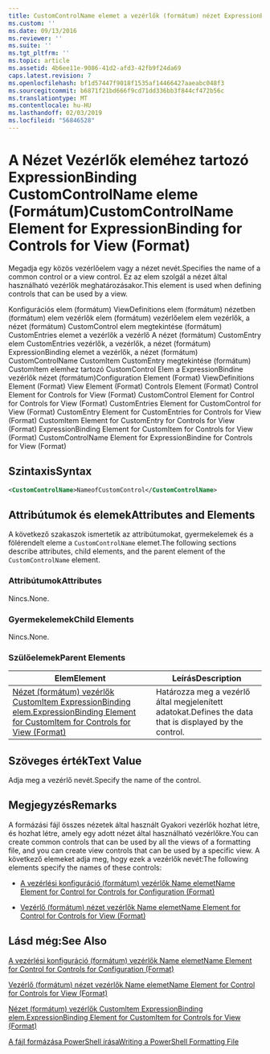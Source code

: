 ```yaml
---
title: CustomControlName elemet a vezérlők (formátum) nézet ExpressionBinding |} A Microsoft Docs
ms.custom: ''
ms.date: 09/13/2016
ms.reviewer: ''
ms.suite: ''
ms.tgt_pltfrm: ''
ms.topic: article
ms.assetid: 4b6ee11e-9086-41d2-afd3-42fb9f24da69
caps.latest.revision: 7
ms.openlocfilehash: bf1d57447f9018f1535af14466427aaeabc048f3
ms.sourcegitcommit: b6871f21bd666f9cd71dd336bb3f844cf472b56c
ms.translationtype: MT
ms.contentlocale: hu-HU
ms.lasthandoff: 02/03/2019
ms.locfileid: "56846528"
---
```

# <a name="customcontrolname-element-for-expressionbinding-for-controls-for-view-format"></a><span data-ttu-id="02416-102">A Nézet Vezérlők eleméhez tartozó ExpressionBinding CustomControlName eleme (Formátum)</span><span class="sxs-lookup"><span data-stu-id="02416-102">CustomControlName Element for ExpressionBinding for Controls for View (Format)</span></span>

<span data-ttu-id="02416-103">Megadja egy közös vezérlőelem vagy a nézet nevét.</span><span class="sxs-lookup"><span data-stu-id="02416-103">Specifies the name of a common control or a view control.</span></span> <span data-ttu-id="02416-104">Ez az elem szolgál a nézet által használható vezérlők meghatározásakor.</span><span class="sxs-lookup"><span data-stu-id="02416-104">This element is used when defining controls that can be used by a view.</span></span>

<span data-ttu-id="02416-105">Konfigurációs elem (formátum) ViewDefinitions elem (formátum) nézetben (formátum) elem vezérlők elem (formátum) vezérlőelem elem vezérlők, a nézet (formátum) CustomControl elem megtekintése (formátum) CustomEntries elemet a vezérlők a vezérlő A nézet (formátum) CustomEntry elem CustomEntries vezérlők, a vezérlők, a nézet (formátum) ExpressionBinding elemet a vezérlők, a nézet (formátum) CustomControlName CustomItem CustomEntry megtekintése (formátum) CustomItem elemhez tartozó CustomControl Elem a ExpressionBindine vezérlők nézet (formátum)</span><span class="sxs-lookup"><span data-stu-id="02416-105">Configuration Element (Format) ViewDefinitions Element (Format) View Element (Format) Controls Element (Format) Control Element for Controls for View (Format) CustomControl Element for Control for Controls for View (Format) CustomEntries Element for CustomControl for View (Format) CustomEntry Element for CustomEntries for Controls for View (Format) CustomItem Element for CustomEntry for Controls for View (Format) ExpressionBinding Element for CustomItem for Controls for View (Format) CustomControlName Element for ExpressionBindine for Controls for View (Format)</span></span>

## <a name="syntax"></a><span data-ttu-id="02416-106">Szintaxis</span><span class="sxs-lookup"><span data-stu-id="02416-106">Syntax</span></span>

```xml
<CustomControlName>NameofCustomControl</CustomControlName>
```

## <a name="attributes-and-elements"></a><span data-ttu-id="02416-107">Attribútumok és elemek</span><span class="sxs-lookup"><span data-stu-id="02416-107">Attributes and Elements</span></span>

<span data-ttu-id="02416-108">A következő szakaszok ismertetik az attribútumokat, gyermekelemek és a fölérendelt eleme a `CustomControlName` elemet.</span><span class="sxs-lookup"><span data-stu-id="02416-108">The following sections describe attributes, child elements, and the parent element of the `CustomControlName` element.</span></span>

### <a name="attributes"></a><span data-ttu-id="02416-109">Attribútumok</span><span class="sxs-lookup"><span data-stu-id="02416-109">Attributes</span></span>

<span data-ttu-id="02416-110">Nincs.</span><span class="sxs-lookup"><span data-stu-id="02416-110">None.</span></span>

### <a name="child-elements"></a><span data-ttu-id="02416-111">Gyermekelemek</span><span class="sxs-lookup"><span data-stu-id="02416-111">Child Elements</span></span>

<span data-ttu-id="02416-112">Nincs.</span><span class="sxs-lookup"><span data-stu-id="02416-112">None.</span></span>

### <a name="parent-elements"></a><span data-ttu-id="02416-113">Szülőelemek</span><span class="sxs-lookup"><span data-stu-id="02416-113">Parent Elements</span></span>

|<span data-ttu-id="02416-114">Elem</span><span class="sxs-lookup"><span data-stu-id="02416-114">Element</span></span>|<span data-ttu-id="02416-115">Leírás</span><span class="sxs-lookup"><span data-stu-id="02416-115">Description</span></span>|
|-------------|-----------------|
|[<span data-ttu-id="02416-116">Nézet (formátum) vezérlők CustomItem ExpressionBinding elem.</span><span class="sxs-lookup"><span data-stu-id="02416-116">ExpressionBinding Element for CustomItem for Controls for View (Format)</span></span>](./expressionbinding-element-for-customitem-for-controls-for-view-format.md)|<span data-ttu-id="02416-117">Határozza meg a vezérlő által megjelenített adatokat.</span><span class="sxs-lookup"><span data-stu-id="02416-117">Defines the data that is displayed by the control.</span></span>|

## <a name="text-value"></a><span data-ttu-id="02416-118">Szöveges érték</span><span class="sxs-lookup"><span data-stu-id="02416-118">Text Value</span></span>

<span data-ttu-id="02416-119">Adja meg a vezérlő nevét.</span><span class="sxs-lookup"><span data-stu-id="02416-119">Specify the name of the control.</span></span>

## <a name="remarks"></a><span data-ttu-id="02416-120">Megjegyzés</span><span class="sxs-lookup"><span data-stu-id="02416-120">Remarks</span></span>

<span data-ttu-id="02416-121">A formázási fájl összes nézetek által használt Gyakori vezérlők hozhat létre, és hozhat létre, amely egy adott nézet által használható vezérlőkre.</span><span class="sxs-lookup"><span data-stu-id="02416-121">You can create common controls that can be used by all the views of a formatting file, and you can create view controls that can be used by a specific view.</span></span> <span data-ttu-id="02416-122">A következő elemeket adja meg, hogy ezek a vezérlők nevét:</span><span class="sxs-lookup"><span data-stu-id="02416-122">The following elements specify the names of these controls:</span></span>

- [<span data-ttu-id="02416-123">A vezérlési konfiguráció (formátum) vezérlők Name elemet</span><span class="sxs-lookup"><span data-stu-id="02416-123">Name Element for Control for Controls for Configuration (Format)</span></span>](./name-element-for-control-for-controls-for-configuration-format.md)

- [<span data-ttu-id="02416-124">Vezérlő (formátum) nézet vezérlők Name elemet</span><span class="sxs-lookup"><span data-stu-id="02416-124">Name Element for Control for Controls for View (Format)</span></span>](./name-element-for-control-for-controls-for-view-format.md)

## <a name="see-also"></a><span data-ttu-id="02416-125">Lásd még:</span><span class="sxs-lookup"><span data-stu-id="02416-125">See Also</span></span>

[<span data-ttu-id="02416-126">A vezérlési konfiguráció (formátum) vezérlők Name elemet</span><span class="sxs-lookup"><span data-stu-id="02416-126">Name Element for Control for Controls for Configuration (Format)</span></span>](./name-element-for-control-for-controls-for-configuration-format.md)

[<span data-ttu-id="02416-127">Vezérlő (formátum) nézet vezérlők Name elemet</span><span class="sxs-lookup"><span data-stu-id="02416-127">Name Element for Control for Controls for View (Format)</span></span>](./name-element-for-control-for-controls-for-view-format.md)

[<span data-ttu-id="02416-128">Nézet (formátum) vezérlők CustomItem ExpressionBinding elem.</span><span class="sxs-lookup"><span data-stu-id="02416-128">ExpressionBinding Element for CustomItem for Controls for View (Format)</span></span>](./expressionbinding-element-for-customitem-for-controls-for-view-format.md)

[<span data-ttu-id="02416-129">A fájl formázása PowerShell írása</span><span class="sxs-lookup"><span data-stu-id="02416-129">Writing a PowerShell Formatting File</span></span>](./writing-a-powershell-formatting-file.md)

